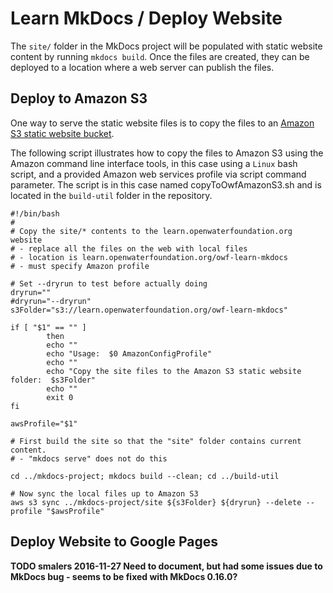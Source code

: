 # Learn MkDocs / Deploy Website

The `site/` folder in the MkDocs project will be populated with static website content by running `mkdocs build`.
Once the files are created, they can be deployed to a location where a web server can publish the files.

## Deploy to Amazon S3

One way to serve the static website files is to copy the files to an
[Amazon S3 static website bucket](http://docs.aws.amazon.com/AmazonS3/latest/dev/WebsiteHosting.html).

The following script illustrates how to copy the files to Amazon S3 using the Amazon command line interface tools,
in this case using a `Linux` bash script, and a provided Amazon web services profile via script command parameter.
The script is in this case named copyToOwfAmazonS3.sh and is located in the `build-util` folder in the repository.


```
#!/bin/bash
#
# Copy the site/* contents to the learn.openwaterfoundation.org website
# - replace all the files on the web with local files
# - location is learn.openwaterfoundation.org/owf-learn-mkdocs
# - must specify Amazon profile

# Set --dryrun to test before actually doing
dryrun=""
#dryrun="--dryrun"
s3Folder="s3://learn.openwaterfoundation.org/owf-learn-mkdocs"

if [ "$1" == "" ]
        then
        echo ""
        echo "Usage:  $0 AmazonConfigProfile"
        echo ""
        echo "Copy the site files to the Amazon S3 static website folder:  $s3Folder"
        echo ""
        exit 0
fi

awsProfile="$1"

# First build the site so that the "site" folder contains current content.
# - "mkdocs serve" does not do this

cd ../mkdocs-project; mkdocs build --clean; cd ../build-util

# Now sync the local files up to Amazon S3
aws s3 sync ../mkdocs-project/site ${s3Folder} ${dryrun} --delete --profile "$awsProfile"
```

## Deploy Website to Google Pages

**TODO smalers 2016-11-27 Need to document, but had some issues due to MkDocs bug - seems to be fixed with MkDocs 0.16.0?**
